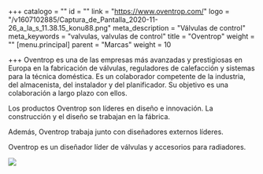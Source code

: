 +++
catalogo = ""
id = ""
link = "https://www.oventrop.com/"
logo = "/v1607102885/Captura_de_Pantalla_2020-11-26_a_la_s_11.38.15_konu88.png"
meta_description = "Válvulas de control"
meta_keywords = "valvulas, valvulas de control"
title = "Oventrop"
weight = ""
[menu.principal]
parent = "Marcas"
weight = 10

+++
Oventrop es una de las empresas más avanzadas y prestigiosas en Europa en la fabricación de válvulas, reguladores de calefacción y sistemas para la técnica doméstica. Es un colaborador competente de la industria, del almacenista, del instalador y del planificador. Su objetivo es una colaboración a largo plazo con ellos.

Los productos Oventrop son líderes en diseño e innovación. La construcción y el diseño se trabajan en la fábrica.

Además, Oventrop trabaja junto con diseñadores externos líderes. 

Oventrop es un diseñador líder de válvulas y accesorios para radiadores.

![](https://res.cloudinary.com/novatec/v1613754392/unnamed_6_bznahy.png)